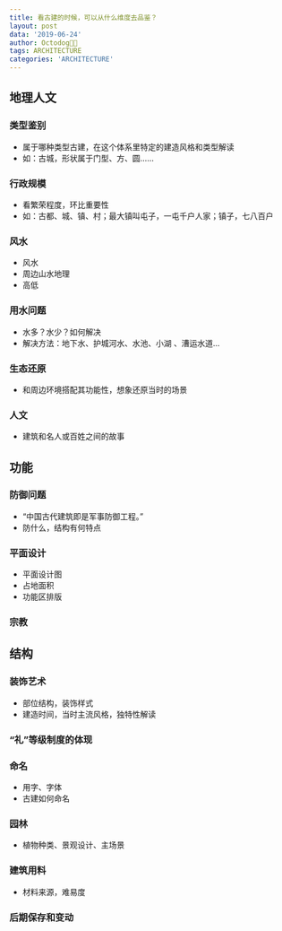 ```yaml
---
title: 看古建的时候，可以从什么维度去品鉴？
layout: post
data: '2019-06-24'
author: Octodog🐙🐶
tags: ARCHITECTURE
categories: 'ARCHITECTURE'
---
```




## 地理人文

### 类型鉴别

- 属于哪种类型古建，在这个体系里特定的建造风格和类型解读
- 如：古城，形状属于门型、方、圆……

### 行政规模

- 看繁荣程度，环比重要性
- 如：古都、城、镇、村；最大镇叫屯子，一屯千户人家；镇子，七八百户

### 风水

- 风水
- 周边山水地理
- 高低

### 用水问题

- 水多？水少？如何解决
- 解决方法：地下水、护城河水、水池、小湖
、漕运水道…

### 生态还原

- 和周边环境搭配其功能性，想象还原当时的场景

### 人文

- 建筑和名人或百姓之间的故事 

## 功能

### 防御问题

- “中国古代建筑即是军事防御工程。”
- 防什么，结构有何特点

### 平面设计

- 平面设计图
- 占地面积
- 功能区排版

### 宗教

## 结构

### 装饰艺术

- 部位结构，装饰样式
- 建造时间，当时主流风格，独特性解读

### “礼”等级制度的体现

### 命名

- 用字、字体
- 古建如何命名

### 园林

- 植物种类、景观设计、主场景

### 建筑用料

- 材料来源，难易度

### 后期保存和变动
